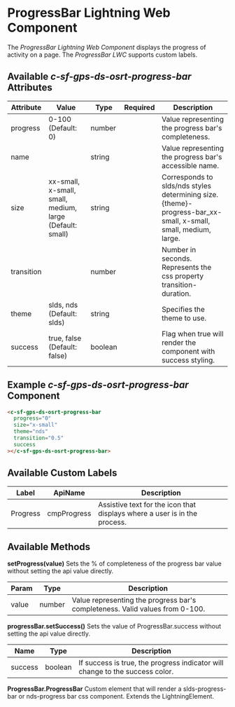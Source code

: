 # ProgressBar Lightning Web Component

The _ProgressBar Lightning Web Component_ displays the progress of activity on a page. The _ProgressBar LWC_ supports custom labels.

## Available _c-sf-gps-ds-osrt-progress-bar_ Attributes

| Attribute  | Value                                                    | Type    | Required | Description                                                                                                    |
| ---------- | -------------------------------------------------------- | ------- | -------- | -------------------------------------------------------------------------------------------------------------- |
| progress   | 0-100 (Default: 0)                                       | number  |          | Value representing the progress bar's completeness.                                                            |
| name       |                                                          | string  |          | Value representing the progress bar's accessible name.                                                         |
| size       | xx-small, x-small, small, medium, large (Default: small) | string  |          | Corresponds to slds/nds styles determining size. {theme}-progress-bar_xx-small, x-small, small, medium, large. |
| transition |                                                          | number  |          | Number in seconds. Represents the css property transition-duration.                                            |
| theme      | slds, nds (Default: slds)                                | string  |          | Specifies the theme to use.                                                                                    |
| success    | true, false (Default: false)                             | boolean |          | Flag when true will render the component with success styling.                                                 |

## Example _c-sf-gps-ds-osrt-progress-bar_ Component

```html
<c-sf-gps-ds-osrt-progress-bar
  progress="0"
  size="x-small"
  theme="nds"
  transition="0.5"
  success
></c-sf-gps-ds-osrt-progress-bar>
```

## Available Custom Labels

| Label    | ApiName     | Description                                                               |
| -------- | ----------- | ------------------------------------------------------------------------- |
| Progress | cmpProgress | Assistive text for the icon that displays where a user is in the process. |

## Available Methods

**setProgress(value)**
Sets the % of completeness of the progress bar value without setting the api value directly.

| Param | Type   | Description                                                                  |
| ----- | ------ | ---------------------------------------------------------------------------- |
| value | number | Value representing the progress bar's completeness. Valid values from 0-100. |

**progressBar.setSuccess()**
Sets the value of ProgressBar.success without setting the api value directly.

| Name    | Type    | Description                                                                  |
| ------- | ------- | ---------------------------------------------------------------------------- |
| success | boolean | If success is true, the progress indicator will change to the success color. |

**ProgressBar.ProgressBar**
Custom element that will render a slds-progress-bar or nds-progress bar css component. Extends the LightningElement.
